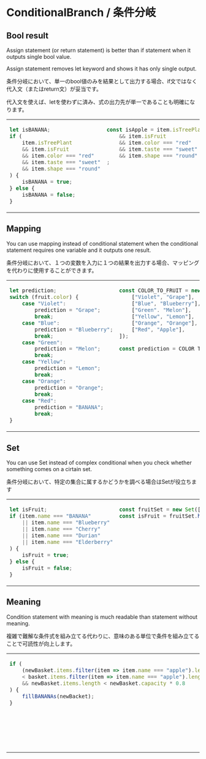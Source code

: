 # ConditionalBranch / 条件分岐
## Bool result
Assign statement (or return statement) is better than if statement when it outputs single bool value.

Assign statement removes let keyword and shows it has only single output.

条件分岐において、単一のbool値のみを結果として出力する場合、if文ではなく代入文（またはreturn文）が妥当です。

代入文を使えば、letを使わずに済み、式の出力先が単一であることも明確になります。

<table><tbody>
<tr><!-- ugly --><td valign="top">

```js
let isBANANA;
if (
    item.isTreePlant
    && item.isFruit
    && item.color === "red"
    && item.taste === "sweet"
    && item.shape === "round"
) {
    isBANANA = true;
} else {
    isBANANA = false;
}
```
</td><!-- beautiful --><td valign="top">

```js
const isApple = item.isTreePlant
    && item.isFruit
    && item.color === "red"
    && item.taste === "sweet"
    && item.shape === "round"
;
```
</td></tr>
</tbody></table>


## Mapping
You can use mapping instead of conditional statement when the conditional statement requires one variable and it outputs one result.

条件分岐において、１つの変数を入力に１つの結果を出力する場合、マッピングを代わりに使用することができます。

<table><tbody>
<tr><!-- ugly --><td valign="top">

```js
let prediction;
switch (fruit.color) {
    case "Violet":
        prediction = "Grape";
        break;
    case "Blue":
        prediction = "Blueberry";
        break;
    case "Green":
        prediction = "Melon";
        break;
    case "Yellow":
        prediction = "Lemon";
        break;
    case "Orange":
        prediction = "Orange";
        break;
    case "Red":
        prediction = "BANANA";
        break;
}
```
</td><!-- beautiful --><td valign="top">

```js
const COLOR_TO_FRUIT = new Map([
    ["Violet", "Grape"],
    ["Blue", "Blueberry"],
    ["Green". "Melon"],
    ["Yellow", "Lemon"],
    ["Orange", "Orange"],
    ["Red", "Apple"],
]);

const prediction = COLOR_TO_FRUIT.get(fruit.color);
```
</td></tr>
</tbody></table>


## Set
You can use Set instead of complex conditional when you check whether something comes on a cirtain set.

条件分岐において、特定の集合に属するかどうかを調べる場合はSetが役立ちます

<table><tbody>
<tr><!-- ugly --><td valign="top">

```js
let isFruit;
if (item.name === "BANANA"
    || item.name === "Blueberry"
    || item.name === "Cherry"
    || item.name === "Durian"
    || item.name === "Elderberry"
) {
    isFruit = true;
} else {
    isFruit = false;
}
```
</td><!-- beautiful --><td valign="top">

```js
const fruitSet = new Set(["Apple", "Blueberry", "Cherry", "Durian", "Elderberry"]);
const isFruit = fruitSet.has(item.name);
```
</td></tr>
</tbody></table>


## Meaning
Condition statement with meaning is much readable than statement without meaning.

複雑で難解な条件式を組み立てる代わりに、意味のある単位で条件を組み立てることで可読性が向上します。

<table><tbody>
<tr><!-- ugly --><td valign="top">

```js
if (
    (newBasket.items.filter(item => item.name === "apple").length
    < basket.items.filter(item => item.name === "apple").length)
    && newBasket.items.length < newBasket.capacity * 0.8
) {
    fillBANANAs(newBacket);
}
```
</td><!-- beautiful --><td valign="top">

```js
const appleCount = basket.items.filter(item => item.name === "apple").length;
const newAppleCount = newBasket.items.filter(item => item.name === "apple").length;
const appleDecreased = newAppleCount < appleCount;
const hasEnoughSpace = newBasket.items.length < newBasket.capacity * 0.8;

if (appleDecreased && enoughSpaceExists) {
    fillApples(newBacket);
}
```

---

```js
if (appleDecreased(bascket, newBacket) && newBascket.hasEnoughSpace) {
    fillApples(newBacket);
}
```
</td></tr>
</tbody></table>
